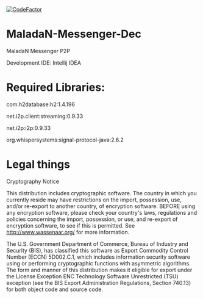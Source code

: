 [![CodeFactor](https://www.codefactor.io/repository/github/maladan/maladan-messenger-dec/badge)](https://www.codefactor.io/repository/github/maladan/maladan-messenger-dec)
# MaladaN-Messenger-Dec
MaladaN Messenger P2P

Development IDE: Intellij IDEA

# Required Libraries:
com.h2database:h2:1.4.196

net.i2p.client:streaming:0.9.33

net.i2p:i2p:0.9.33

org.whispersystems:signal-protocol-java:2.6.2

# Legal things
Cryptography Notice

This distribution includes cryptographic software. The country in which you currently reside may have restrictions on the import, possession, use, and/or re-export to another country, of encryption software. BEFORE using any encryption software, please check your country's laws, regulations and policies concerning the import, possession, or use, and re-export of encryption software, to see if this is permitted. See http://www.wassenaar.org/ for more information.

The U.S. Government Department of Commerce, Bureau of Industry and Security (BIS), has classified this software as Export Commodity Control Number (ECCN) 5D002.C.1, which includes information security software using or performing cryptographic functions with asymmetric algorithms. The form and manner of this distribution makes it eligible for export under the License Exception ENC Technology Software Unrestricted (TSU) exception (see the BIS Export Administration Regulations, Section 740.13) for both object code and source code.
